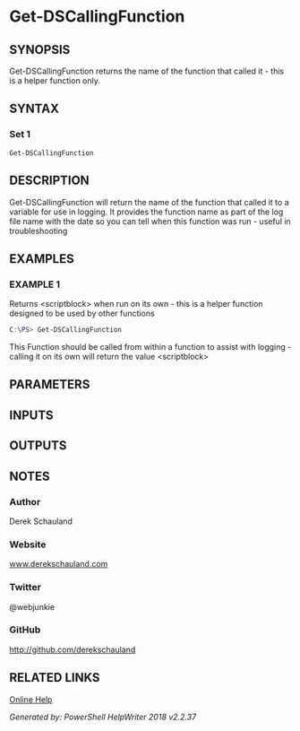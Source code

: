 ﻿# Get-DSCallingFunction

## SYNOPSIS
Get-DSCallingFunction returns the name of the function that called it - this is a helper function only.

## SYNTAX

### Set 1
```
Get-DSCallingFunction
```

## DESCRIPTION
Get-DSCallingFunction will return the name of the function that called it to a variable for use in logging.  It provides the function name as part of the log file name with the date so you can tell when this function was run - useful in troubleshooting


## EXAMPLES

### EXAMPLE 1
Returns <scriptblock\> when run on its own - this is a helper function designed to be used by other functions
```powershell
C:\PS> Get-DSCallingFunction
```

This Function should be called from within a function to assist with logging - calling it on its own will return the value <scriptblock\>

## PARAMETERS

## INPUTS

## OUTPUTS

## NOTES

### Author
Derek Schauland

### Website
www.derekschauland.com

### Twitter
@webjunkie

### GitHub
http://github.com/derekschauland

## RELATED LINKS

[Online Help](http://bit.ly/2C59Xrw)


*Generated by: PowerShell HelpWriter 2018 v2.2.37*

